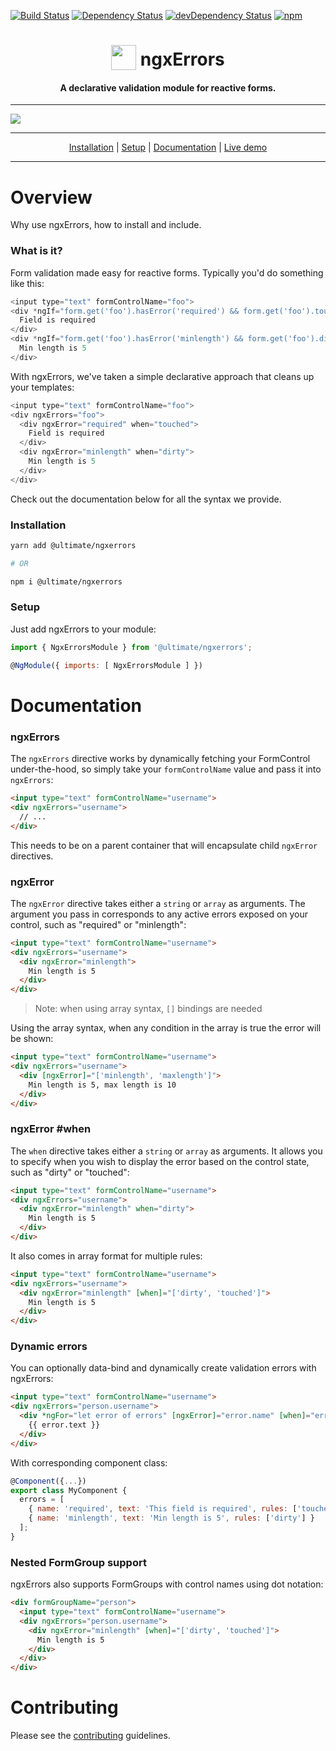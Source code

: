 [![Build Status][circle-badge]][circle-badge-url]
[![Dependency Status][david-badge]][david-badge-url]
[![devDependency Status][david-dev-badge]][david-dev-badge-url]
[![npm][npm-badge]][npm-badge-url]

<h1 align="center">
<img width="40" valign="bottom" src="https://angular.io/resources/images/logos/angular/angular.svg">
ngxErrors
</h1>
<h4 align="center">A declarative validation module for reactive forms.</h4>

---

<a href="https://ultimateangular.com" target="_blank"><img src="https://ultimateangular.com/assets/img/banner.jpg"></a>

---

<div align="center" markdown="1">
<a href="#installation">Installation</a> |
<a href="#setup">Setup</a> |
<a href="#documentation">Documentation</a> |
<a href="http://plnkr.co/edit/JS0jSnelnLY9IbzFySfl">Live demo</a>
</div>

---

# Overview

Why use ngxErrors, how to install and include.

### What is it?

Form validation made easy for reactive forms. Typically you'd do something like this:

```js
<input type="text" formControlName="foo">
<div *ngIf="form.get('foo').hasError('required') && form.get('foo').touched">
  Field is required
</div>
<div *ngIf="form.get('foo').hasError('minlength') && form.get('foo').dirty">
  Min length is 5
</div>
```

With ngxErrors, we've taken a simple declarative approach that cleans up your templates:

```js
<input type="text" formControlName="foo">
<div ngxErrors="foo">
  <div ngxError="required" when="touched">
    Field is required
  </div>
  <div ngxError="minlength" when="dirty">
    Min length is 5
  </div>
</div>
```

Check out the documentation below for all the syntax we provide.

### Installation

```bash
yarn add @ultimate/ngxerrors

# OR

npm i @ultimate/ngxerrors
```

### Setup

Just add ngxErrors to your module:

```js
import { NgxErrorsModule } from '@ultimate/ngxerrors';

@NgModule({ imports: [ NgxErrorsModule ] })
```

# Documentation

### ngxErrors

The `ngxErrors` directive works by dynamically fetching your FormControl under-the-hood, so simply take your `formControlName` value and pass it into `ngxErrors`:

```html
<input type="text" formControlName="username">
<div ngxErrors="username">
  // ...
</div>
```

This needs to be on a parent container that will encapsulate child `ngxError` directives.

### ngxError

The `ngxError` directive takes either a `string` or `array` as arguments. The argument you pass in corresponds to any active errors exposed on your control, such as "required" or "minlength":

```html
<input type="text" formControlName="username">
<div ngxErrors="username">
  <div ngxError="minlength">
    Min length is 5
  </div>
</div>
```

> Note: when using array syntax, `[]` bindings are needed

Using the array syntax, when any condition in the array is true the error will be shown:

```html
<input type="text" formControlName="username">
<div ngxErrors="username">
  <div [ngxError]="['minlength', 'maxlength']">
    Min length is 5, max length is 10
  </div>
</div>
```

### ngxError #when

The `when` directive takes either a `string` or `array` as arguments. It allows you to specify when you wish to display the error based on the control state, such as "dirty" or "touched":

```html
<input type="text" formControlName="username">
<div ngxErrors="username">
  <div ngxError="minlength" when="dirty">
    Min length is 5
  </div>
</div>
```

It also comes in array format for multiple rules:

```html
<input type="text" formControlName="username">
<div ngxErrors="username">
  <div ngxError="minlength" [when]="['dirty', 'touched']">
    Min length is 5
  </div>
</div>
```

### Dynamic errors

You can optionally data-bind and dynamically create validation errors with ngxErrors:

```html
<input type="text" formControlName="username">
<div ngxErrors="person.username">
  <div *ngFor="let error of errors" [ngxError]="error.name" [when]="error.rules">
    {{ error.text }}
  </div>
</div>
```

With corresponding component class:

```js
@Component({...})
export class MyComponent {
  errors = [
    { name: 'required', text: 'This field is required', rules: ['touched', 'dirty'] },
    { name: 'minlength', text: 'Min length is 5', rules: ['dirty'] }
  ];
}
```

### Nested FormGroup support

ngxErrors also supports FormGroups with control names using dot notation:

```html
<div formGroupName="person">
  <input type="text" formControlName="username">
  <div ngxErrors="person.username">
    <div ngxError="minlength" [when]="['dirty', 'touched']">
      Min length is 5
    </div>
  </div>
</div>
```

[circle-badge]: https://circleci.com/gh/UltimateAngular/ngxerrors.svg?style=shield
[circle-badge-url]: https://circleci.com/gh/UltimateAngular/ngxerrors
[david-badge]: https://david-dm.org/UltimateAngular/ngxerrors.svg
[david-badge-url]: https://david-dm.org/UltimateAngular/ngxerrors
[david-dev-badge]: https://david-dm.org/UltimateAngular/ngxerrors/dev-status.svg
[david-dev-badge-url]: https://david-dm.org/UltimateAngular/ngxerrors?type=dev
[npm-badge]: https://img.shields.io/npm/v/@ultimate/ngxerrors.svg
[npm-badge-url]: https://www.npmjs.com/package/@ultimate/ngxerrors

# Contributing

Please see the [contributing](CONTRIBUTING.md) guidelines.
